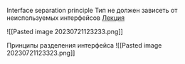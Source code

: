 Interface separation principle
Тип не должен зависеть от неиспользуемых интерфейсов
[Лекция](https://youtu.be/D6nn1PLJrzg?t=4532)

![[Pasted image 20230721123233.png]]

Принципы разделения интерфейса
![[Pasted image 20230721123323.png]]